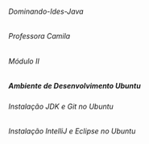###### Dominando-Ides-Java
###### Professora Camila 
###### Módulo II

##### Ambiente de Desenvolvimento Ubuntu
###### Instalação JDK e Git no Ubuntu
###### Instalação IntelliJ e Eclipse no Ubuntu

